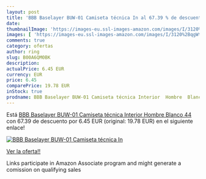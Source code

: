 ```yaml
---
layout: post
title: 'BBB Baselayer BUW-01 Camiseta técnica In al 67.39 % de descuento'
date: 
thumbnailImage: 'https://images-eu.ssl-images-amazon.com/images/I/3120%2BqgWtRL._SL200_.jpg'
images: [ 'https://images-eu.ssl-images-amazon.com/images/I/3120%2BqgWtRL._SL200_.jpg' ]
comments: true
category: ofertas
author: ring
slug: B00A6QM0BK
description:
actualPrice: 6.45 EUR
currency: EUR
price: 6.45
comparePrice: 19.78 EUR
inStock: true
prodname: BBB Baselayer BUW-01 Camiseta técnica Interior  Hombre  Blanco  44
---
```


Está [BBB Baselayer BUW-01 Camiseta técnica Interior  Hombre  Blanco  44](https://www.amazon.es/dp/B00A6QM0BK/?tag=tolees-21) con 67.39 de descuento por 6.45 EUR (original: 19.78 EUR) en el siguiente enlace!

[![BBB Baselayer BUW-01 Camiseta técnica In](https://images-eu.ssl-images-amazon.com/images/I/3120%2BqgWtRL._SL200_.jpg)](https://www.amazon.es/dp/B00A6QM0BK/?tag=tolees-21)

[Ver la oferta!!](https://www.amazon.es/dp/B00A6QM0BK/?tag=tolees-21)

Links participate in Amazon Associate program and might generate a comission on qualifying sales


